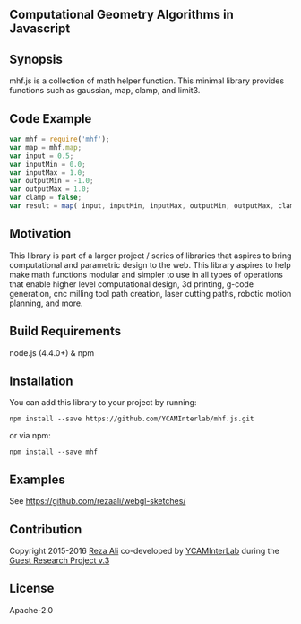 ## Computational Geometry Algorithms in Javascript

## Synopsis
mhf.js is a collection of math helper function. This minimal library provides functions such as gaussian, map, clamp, and limit3.

## Code Example
```js
var mhf = require('mhf');
var map = mhf.map;
var input = 0.5;
var inputMin = 0.0;
var inputMax = 1.0;
var outputMin = -1.0;
var outputMax = 1.0;
var clamp = false;
var result = map( input, inputMin, inputMax, outputMin, outputMax, clamp );
```

## Motivation
This library is part of a larger project / series of libraries that aspires to bring computational and parametric design to the web. This library aspires to help make math functions modular and simpler to use in all types of operations that enable higher level computational design, 3d printing, g-code generation, cnc milling tool path creation, laser cutting paths, robotic motion planning, and more.

## Build Requirements
node.js (4.4.0+) & npm

## Installation
You can add this library to your project by running:
```
npm install --save https://github.com/YCAMInterlab/mhf.js.git
```

or via npm:
```
npm install --save mhf
```

## Examples
See https://github.com/rezaali/webgl-sketches/

## Contribution
Copyright 2015-2016 [Reza Ali](http://www.syedrezaali.com) co-developed by [YCAMInterLab](http://interlab.ycam.jp/en/) during the [Guest Research Project v.3](http://interlab.ycam.jp/en/projects/guestresearch/vol3)

## License
Apache-2.0
